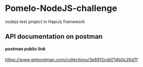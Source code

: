 # Pomelo-NodeJS-challenge
nodejs test project in HapiJs framework

## API documentation on postman
#### postman public link 

https://www.getpostman.com/collections/3e8912cdd714b0c26d7f

